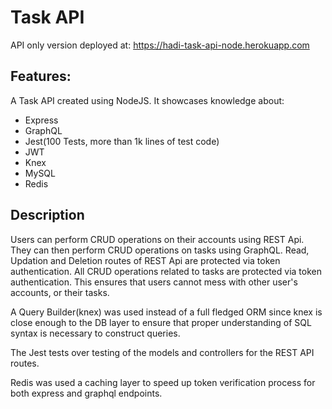 # Task API

API only version deployed at: https://hadi-task-api-node.herokuapp.com
## Features:
  A Task API created using NodeJS.
  It showcases knowledge about:
  - Express
  - GraphQL
  - Jest(100 Tests, more than 1k lines of test code)
  - JWT
  - Knex
  - MySQL
  - Redis
## Description
  Users can perform CRUD operations on their accounts using REST Api. They can then perform CRUD operations on tasks using GraphQL. 
  Read, Updation and Deletion routes of REST Api are protected via token authentication.
  All CRUD operations related to tasks are protected via token authentication.
  This ensures that users cannot mess with other user's accounts, or their tasks.
  
  A Query Builder(knex) was used instead of a full fledged ORM since knex is close enough to the DB layer to ensure that proper understanding of SQL syntax is necessary      to construct queries.
  
  The Jest tests over testing of the models and controllers for the REST API routes.

  Redis was used a caching layer to speed up token verification process for both express and graphql endpoints.
